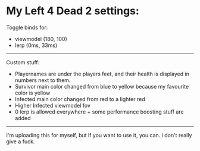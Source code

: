 # My Left 4 Dead 2 settings:

Toggle binds for:

- viewmodel (180, 100)
- lerp (0ms, 33ms)
  
---

Custom stuff:

- Playernames are under the players feet, and their health is displayed in numbers next to them.
- Survivor main color changed from blue to yellow because my favourite color is yellow
- Infected main color changed from red to a lighter red
- Higher Infected viewmodel fov
- 0 lerp is allowed everywhere + some performance boosting stuff are added

---

I'm uploading this for myself, but if you want to use it, you can. i don't really give a fuck.
